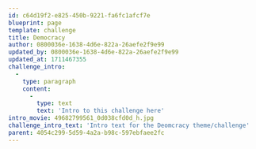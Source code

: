 ```yaml
---
id: c64d19f2-e825-450b-9221-fa6fc1afcf7e
blueprint: page
template: challenge
title: Democracy
author: 0800036e-1638-4d6e-822a-26aefe2f9e99
updated_by: 0800036e-1638-4d6e-822a-26aefe2f9e99
updated_at: 1711467355
challenge_intro:
  -
    type: paragraph
    content:
      -
        type: text
        text: 'Intro to this challenge here'
intro_movie: 49682799561_0d038cfd0d_h.jpg
challenge_intro_text: 'Intro text for the Deomcracy theme/challenge'
parent: 4054c299-5d59-4a2a-b98c-597ebfaee2fc
---
```

